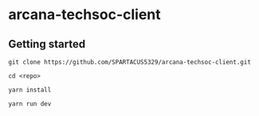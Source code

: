 # arcana-techsoc-client

## Getting started

`git clone https://github.com/SPARTACUS5329/arcana-techsoc-client.git`

`cd <repo>`

`yarn install`

`yarn run dev`
